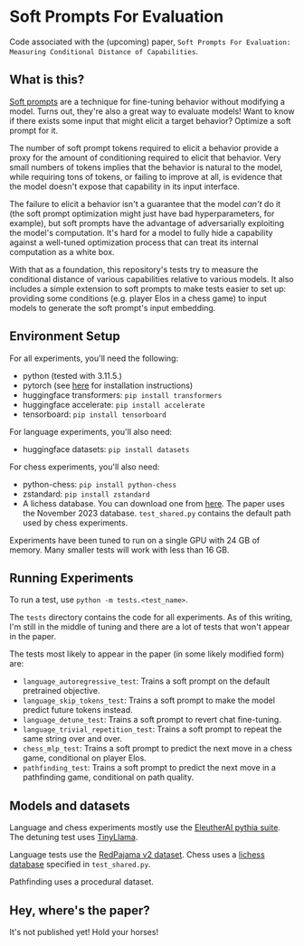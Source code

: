 # Soft Prompts For Evaluation

Code associated with the (upcoming) paper, `Soft Prompts For Evaluation: Measuring Conditional Distance of Capabilities`.

## What is this?

[Soft prompts](https://arxiv.org/abs/2104.08691) are a technique for fine-tuning behavior without modifying a model.
Turns out, they're also a great way to evaluate models! Want to know if there exists some input that might
elicit a target behavior? Optimize a soft prompt for it.

The number of soft prompt tokens required to elicit a behavior provide a proxy for
the amount of conditioning required to elicit that behavior. Very small numbers of tokens
implies that the behavior is natural to the model, while requiring tons of tokens, or failing to improve at all,
is evidence that the model doesn't expose that capability in its input interface.

The failure to elicit a behavior isn't a guarantee that the model *can't* do it (the soft prompt optimization might
just have bad hyperparameters, for example), but soft prompts have the advantage of adversarially exploiting
the model's computation. It's hard for a model to fully hide a capability
against a well-tuned optimization process that can treat its internal computation as a white box.

With that as a foundation, this repository's tests try to measure the conditional distance of various capabilities
relative to various models. It also includes a simple extension to soft prompts to make tests easier to set up:
providing some conditions (e.g. player Elos in a chess game) to input models to generate the soft prompt's
input embedding.

## Environment Setup

For all experiments, you'll need the following:

- python (tested with 3.11.5.)
- pytorch (see [here](https://pytorch.org/get-started/locally/) for installation instructions)
- huggingface transformers: `pip install transformers`
- huggingface accelerate: `pip install accelerate`
- tensorboard: `pip install tensorboard`

For language experiments, you'll also need:

- huggingface datasets: `pip install datasets`

For chess experiments, you'll also need:

- python-chess: `pip install python-chess`
- zstandard: `pip install zstandard`
- A lichess database. You can download one from [here](https://database.lichess.org/).
  The paper uses the November 2023 database.
  `test_shared.py` contains the default path used by chess experiments.

Experiments have been tuned to run on a single GPU with 24 GB of memory.
Many smaller tests will work with less than 16 GB.

## Running Experiments

To run a test, use `python -m tests.<test_name>`.

The `tests` directory contains the code for all experiments. As of this writing, I'm
still in the middle of tuning and there are a lot of tests that won't appear in the paper.

The tests most likely to appear in the paper (in some likely modified form) are:

- `language_autoregressive_test`: Trains a soft prompt on the default pretrained objective.
- `language_skip_tokens_test`: Trains a soft prompt to make the model predict future tokens instead.
- `language_detune_test`: Trains a soft prompt to revert chat fine-tuning.
- `language_trivial_repetition_test`: Trains a soft prompt to repeat the same string over and over.
- `chess_mlp_test`: Trains a soft prompt to predict the next move in a chess game, conditional on player Elos.
- `pathfinding_test`: Trains a soft prompt to predict the next move in a pathfinding game, conditional on path quality.

## Models and datasets

Language and chess experiments mostly use the [EleutherAI pythia suite](https://github.com/EleutherAI/pythia).
The detuning test uses [TinyLlama](https://github.com/jzhang38/TinyLlama).

Language tests use the [RedPajama v2 dataset](https://github.com/togethercomputer/RedPajama-Data).
Chess uses a [lichess database](https://database.lichess.org/) specified in `test_shared.py`.

Pathfinding uses a procedural dataset.

## Hey, where's the paper?

It's not published yet! Hold your horses!